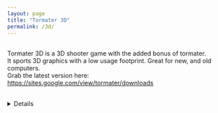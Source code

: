 ```yaml
---
layout: page
title: "Tormater 3D"
permalink: /3d/
---
```

<br>Tormater 3D is a 3D shooter game with the added bonus of tormater.
<br>It sports 3D graphics with a low usage footprint. Great for new, and old computers.
<br>Grab the latest version here: <a href="https://sites.google.com/view/tormater/downloads" target="_blank">https://sites.google.com/view/tormater/downloads</a>
<br><br><details class="postspoiler"><img class="postimg" src="https://i.ibb.co/Xy9CLBx/Screenshot-Doom-20220801-182847.png"><img class="postimg" src="https://i.ibb.co/t4PzNBQ/Screenshot-Doom-20220801-183022.png"></details>
